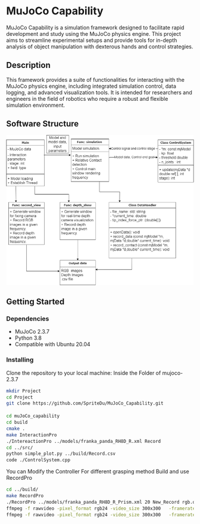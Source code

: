 # MuJoCo Capability

MuJoCo Capability is a simulation framework designed to facilitate rapid development and study using the MuJoCo physics engine. This project aims to streamline experimental setups and provide tools for in-depth analysis of object manipulation with dexterous hands and control strategies.

## Description

This framework provides a suite of functionalities for interacting with the MuJoCo physics engine, including integrated simulation control, data logging, and advanced visualization tools. It is intended for researchers and engineers in the field of robotics who require a robust and flexible simulation environment.
## Software Structure
![alt text](./pics/Softer_Structure.png "Softer_Structure")
## Getting Started

### Dependencies

- MuJoCo 2.3.7 
- Python 3.8 
- Compatible with Ubuntu 20.04

### Installing

Clone the repository to your local machine:
Inside the Folder of mujoco-2.3.7 
```bash
mkdir Project
cd Project
git clone https://github.com/SpriteDu/MuJoCo_Capability.git

cd muJoCo_capability
cd build
cmake .
make InteractionPro
./IntereactionPro ../models/franka_panda_RH8D_R.xml Record
cd ../src/
python simple_plot.py ../build/Record.csv 
code ./ControlSystem.cpp 
```
You can Modify the Controller 
For different grasping method
Build and use RecordPro
```bash
cd ../build/
make RecordPro
./RecordPro ../models/franka_panda_RH8D_R_Prism.xml 20 New_Record rgb.out depth.out 300 300 true 40
ffmpeg -f rawvideo -pixel_format rgb24 -video_size 300x300   -framerate 20 -i rgb.out -vf "vflip" rgb.mp4
ffmpeg -f rawvideo -pixel_format rgb24 -video_size 300x300   -framerate 20 -i depth.out -vf "vflip" depth.mp4
```







